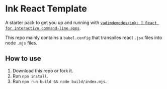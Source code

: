 # Ink React Template

A starter pack to get you up and running with [`vadimdemedes/ink: 🌈 React for interactive command-line apps`](https://github.com/vadimdemedes/ink).

This repo mainly contains a `babel.config` that transpiles react `.jsx` files into node `.mjs` files.

## How to use
1. Download this repo or fork it.
2. Run `npm install`.
3. Run `npm run build && node build/index.mjs`.
